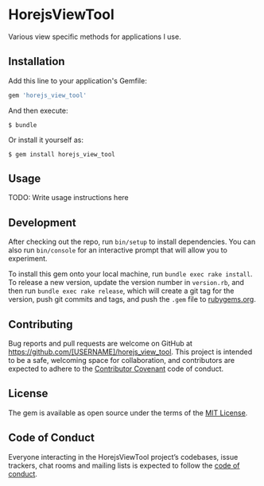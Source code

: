 # HorejsViewTool

Various view specific methods for applications I use.

## Installation

Add this line to your application's Gemfile:

```ruby
gem 'horejs_view_tool'
```

And then execute:

    $ bundle

Or install it yourself as:

    $ gem install horejs_view_tool

## Usage

TODO: Write usage instructions here

## Development

After checking out the repo, run `bin/setup` to install dependencies. You can also run `bin/console` for an interactive prompt that will allow you to experiment.

To install this gem onto your local machine, run `bundle exec rake install`. To release a new version, update the version number in `version.rb`, and then run `bundle exec rake release`, which will create a git tag for the version, push git commits and tags, and push the `.gem` file to [rubygems.org](https://rubygems.org).

## Contributing

Bug reports and pull requests are welcome on GitHub at https://github.com/[USERNAME]/horejs_view_tool. This project is intended to be a safe, welcoming space for collaboration, and contributors are expected to adhere to the [Contributor Covenant](http://contributor-covenant.org) code of conduct.

## License

The gem is available as open source under the terms of the [MIT License](https://opensource.org/licenses/MIT).

## Code of Conduct

Everyone interacting in the HorejsViewTool project’s codebases, issue trackers, chat rooms and mailing lists is expected to follow the [code of conduct](https://github.com/[USERNAME]/horejs_view_tool/blob/master/CODE_OF_CONDUCT.md).

